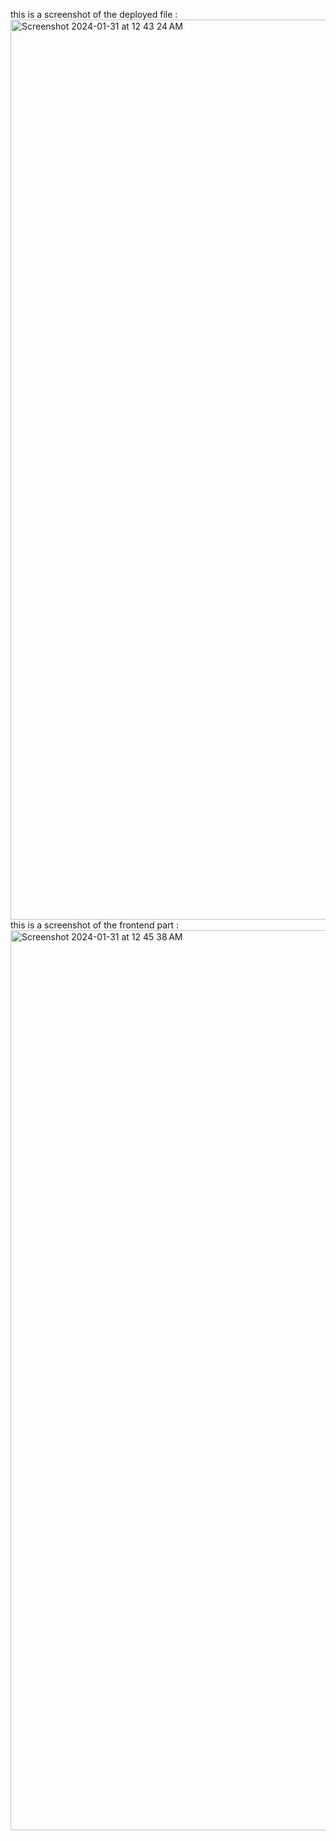 this is a screenshot of the deployed file : 
<img width="1440" alt="Screenshot 2024-01-31 at 12 43 24 AM" src="https://github.com/parasmanchanda1/dashboard/assets/93839209/c956fef0-9423-4aeb-a535-776166c008b0">
this is a screenshot of the frontend part :
<img width="1440" alt="Screenshot 2024-01-31 at 12 45 38 AM" src="https://github.com/parasmanchanda1/dashboard/assets/93839209/dcb24058-6c0a-4dd9-ac9b-9402eacd7114">


